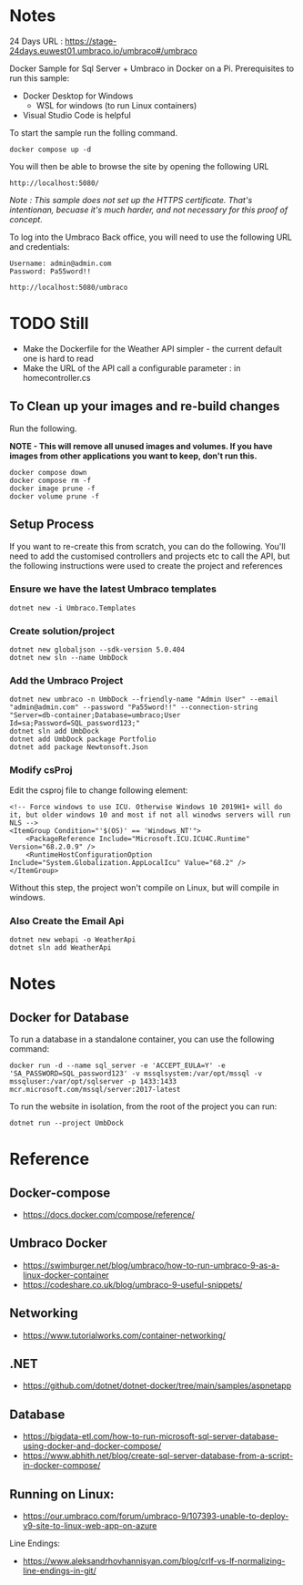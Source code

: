 # Notes

24 Days URL : https://stage-24days.euwest01.umbraco.io/umbraco#/umbraco

Docker Sample for Sql Server + Umbraco in Docker on a Pi. Prerequisites to run this sample:

- Docker Desktop for Windows
    - WSL for windows (to run Linux containers)
- Visual Studio Code is helpful


To start the sample run the folling command. 

    docker compose up -d

You will then be able to browse the site by opening the following URL

    http://localhost:5080/

*Note : This sample does not set up the HTTPS certificate. That's intentionan, becuase it's much harder, and not necessary for this proof of concept.*

To log into the Umbraco Back office, you will need to use the following URL and  credentials:

    Username: admin@admin.com
    Password: Pa55word!!

    http://localhost:5080/umbraco


# TODO Still

- Make the Dockerfile for the Weather API simpler - the current default one is hard to read
- Make the URL of the API call a configurable parameter : in homecontroller.cs

## To Clean up your images and re-build changes

Run the following. 

**NOTE - This will remove all unused images and volumes. If you have images from other applications you want to keep, don't run this.**

    docker compose down
    docker compose rm -f
    docker image prune -f 
    docker volume prune -f 


## Setup Process

If you want to re-create this from scratch, you can do the following. You'll need to add the customised controllers and projects etc to call the API, but the following instructions were used to create the project and references

### Ensure we have the latest Umbraco templates
    dotnet new -i Umbraco.Templates

### Create solution/project
    dotnet new globaljson --sdk-version 5.0.404
    dotnet new sln --name UmbDock

### Add the Umbraco Project

    dotnet new umbraco -n UmbDock --friendly-name "Admin User" --email "admin@admin.com" --password "Pa55word!!" --connection-string "Server=db-container;Database=umbraco;User Id=sa;Password=SQL_password123;"
    dotnet sln add UmbDock
    dotnet add UmbDock package Portfolio
    dotnet add package Newtonsoft.Json

### Modify csProj

Edit the csproj file to change following element:

    <!-- Force windows to use ICU. Otherwise Windows 10 2019H1+ will do it, but older windows 10 and most if not all winodws servers will run NLS -->
    <ItemGroup Condition="'$(OS)' == 'Windows_NT'">
        <PackageReference Include="Microsoft.ICU.ICU4C.Runtime" Version="68.2.0.9" />
        <RuntimeHostConfigurationOption Include="System.Globalization.AppLocalIcu" Value="68.2" />
    </ItemGroup>

Without this step, the project won't compile on Linux, but will compile in windows.


### Also Create the Email Api

    dotnet new webapi -o WeatherApi  
    dotnet sln add WeatherApi

# Notes

## Docker for Database

To run a database in a standalone container, you can use the following command:

    docker run -d --name sql_server -e 'ACCEPT_EULA=Y' -e 'SA_PASSWORD=SQL_password123' -v mssqlsystem:/var/opt/mssql -v mssqluser:/var/opt/sqlserver -p 1433:1433 mcr.microsoft.com/mssql/server:2017-latest


To run the website in isolation, from the root of the project you can run:

    dotnet run --project UmbDock

# Reference


## Docker-compose 

- https://docs.docker.com/compose/reference/

## Umbraco Docker    

- https://swimburger.net/blog/umbraco/how-to-run-umbraco-9-as-a-linux-docker-container
- https://codeshare.co.uk/blog/umbraco-9-useful-snippets/    

## Networking
    
- https://www.tutorialworks.com/container-networking/

## .NET
    
- https://github.com/dotnet/dotnet-docker/tree/main/samples/aspnetapp

## Database
    
- https://bigdata-etl.com/how-to-run-microsoft-sql-server-database-using-docker-and-docker-compose/
- https://www.abhith.net/blog/create-sql-server-database-from-a-script-in-docker-compose/

## Running on Linux:

- https://our.umbraco.com/forum/umbraco-9/107393-unable-to-deploy-v9-site-to-linux-web-app-on-azure

Line Endings:

- https://www.aleksandrhovhannisyan.com/blog/crlf-vs-lf-normalizing-line-endings-in-git/